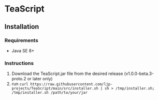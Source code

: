 # TeaScript

## Installation

### Requirements

- Java SE 8+

### Instructions

1. Download the TeaScript.jar file from the desired release (v1.0.0-beta.3-proto.2 or later only)
2. run `curl https://raw.githubusercontent.com/ljp-projects/TeaScript/main/src/installer.sh | sh > /tmp/installer.sh; /tmp/installer.sh /path/to/your/jar`
